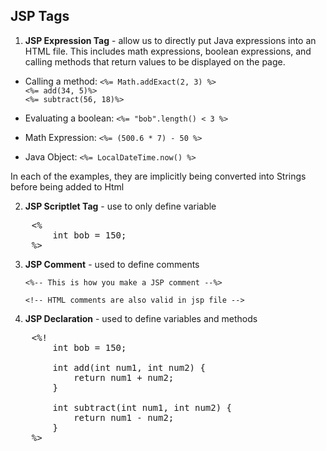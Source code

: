 JSP Tags
--------

1) **JSP Expression Tag** - allow us to directly put Java expressions into an HTML file. This includes math expressions,
   boolean expressions, and calling methods that return values to be displayed on the page.

- Calling a method: `<%= Math.addExact(2, 3) %>`<br>
  ` <%= add(34, 5)%> `<br>
  `<%= subtract(56, 18)%>`


- Evaluating a boolean: `<%= "bob".length() < 3 %>`
- Math Expression: `<%= (500.6 * 7) - 50 %>`
- Java Object: `<%= LocalDateTime.now() %>`

In each of the examples, they are implicitly being converted into Strings before being added to Html

2) **JSP Scriptlet Tag** - use to only define variable

<pre>
    <%
        int bob = 150;
    %>
</pre>

3) **JSP Comment** - used to define comments

   `<%-- This is how you make a JSP comment --%>`

   `<!-- HTML comments are also valid in jsp file -->`


4) **JSP Declaration** - used to define variables and methods

<pre>
    <%!
        int bob = 150;

        int add(int num1, int num2) {
            return num1 + num2;
        }

        int subtract(int num1, int num2) {
            return num1 - num2;
        }
    %>
</pre>



